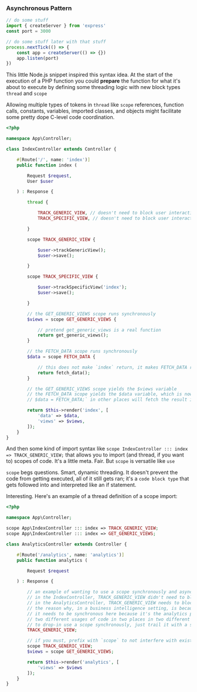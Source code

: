 ### Asynchronous Pattern

```javascript
// do some stuff
import { createServer } from 'express'
const port = 3000

// do some stuff later with that stuff
process.nextTick(() => {
    const app = createServer(() => {})
    app.listen(port)
})
```
This little Node.js snippet inspired this syntax idea. At the start of the execution of a PHP function you could **prepare** the function for what it's about to execute by defining some threading logic with new block types `thread` and `scope`

Allowing multiple types of tokens in `thread` like `scope` references, function calls, constants, variables, imported classes, and objects might facilitate some pretty dope C-level code coordination.

```php
<?php

namespace App\Controller;

class IndexController extends Controller {

    #[Route('/', name: 'index')]
    public function index (

        Request $request,
        User $user

    ) : Response {

        thread {

            TRACK_GENERIC_VIEW, // doesn't need to block user interaction
            TRACK_SPECIFIC_VIEW, // doesn't need to block user interaction

        }

        scope TRACK_GENERIC_VIEW {

            $user->trackGenericView();
            $user->save();

        }

        scope TRACK_SPECIFIC_VIEW {

            $user->trackSpecificView('index');
            $user->save();

        }

        // the GET_GENERIC_VIEWS scope runs synchronously
        $views = scope GET_GENERIC_VIEWS {

            // pretend get_generic_views is a real function
            return get_generic_views();
        }

        // the FETCH_DATA scope runs synchronously
        $data = scope FETCH_DATA {

            // this does not make `index` return, it makes FETCH_DATA return
            return fetch_data();
        }

        // the GET_GENERIC_VIEWS scope yields the $views variable
        // the FETCH_DATA scope yields the $data variable, which is now available in this scope
        // $data = FETCH_DATA;` in other places will fetch the result into the variable

        return $this->render('index', [
            'data' => $data,
            'views' => $views,
        ]);
    }
}
```

And then some kind of import syntax like `scope IndexController ::: index => TRACK_GENERIC_VIEW;` that allows you to import (and thread, if you want to) scopes of code. It's a little meta. Fair. But `scope` is versatile like `use`

`scope` begs questions. Smart, dynamic threading. It doesn't prevent the code from getting executed, all of it still gets ran; it's a `code block type` that gets followed into and interpreted like an if statement.

Interesting. Here's an example of a thread definition of a scope import:

```php
<?php

namespace App\Controller;

scope App\IndexController ::: index => TRACK_GENERIC_VIEW;
scope App\IndexController ::: index => GET_GENERIC_VIEWS;

class AnalyticsController extends Controller {

    #[Route('/analytics', name: 'analytics')]
    public function analytics (

        Request $request

    ) : Response {

        // an example of wanting to use a scope synchronously and asynchronously in different places
        // in the IndexController, TRACK_GENERIC_VIEW didn't need to block for the UX
        // in the AnalyticsController, TRACK_GENERIC_VIEW needs to block
        // the reason why, in a business intelligence setting, is because it needs that last view to track
        // it needs to be synchronous here because it's the analytics page and it needs to be accurate, now
        // two different usages of code in two places in two different ways
        // to drop-in use a scope synchronously, just trail it with a semicolon
        TRACK_GENERIC_VIEW;

        // if you must, prefix with `scope` to not interfere with existing syntax
        scope TRACK_GENERIC_VIEW;
        $views = scope GET_GENERIC_VIEWS;

        return $this->render('analytics', [
            'views' => $views
        ]);
    }
}
```

